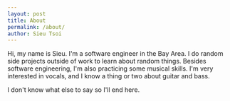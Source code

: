 ```yaml
---
layout: post
title: About
permalink: /about/
author: Sieu Tsoi
---
```


Hi, my name is Sieu. I'm a software engineer in the Bay Area. I do random side projects outside of work to learn about random things. Besides software engineering, I'm also practicing some musical skills. I'm very interested in vocals, and I know a thing or two about guitar and bass.

I don't know what else to say so I'll end here.
